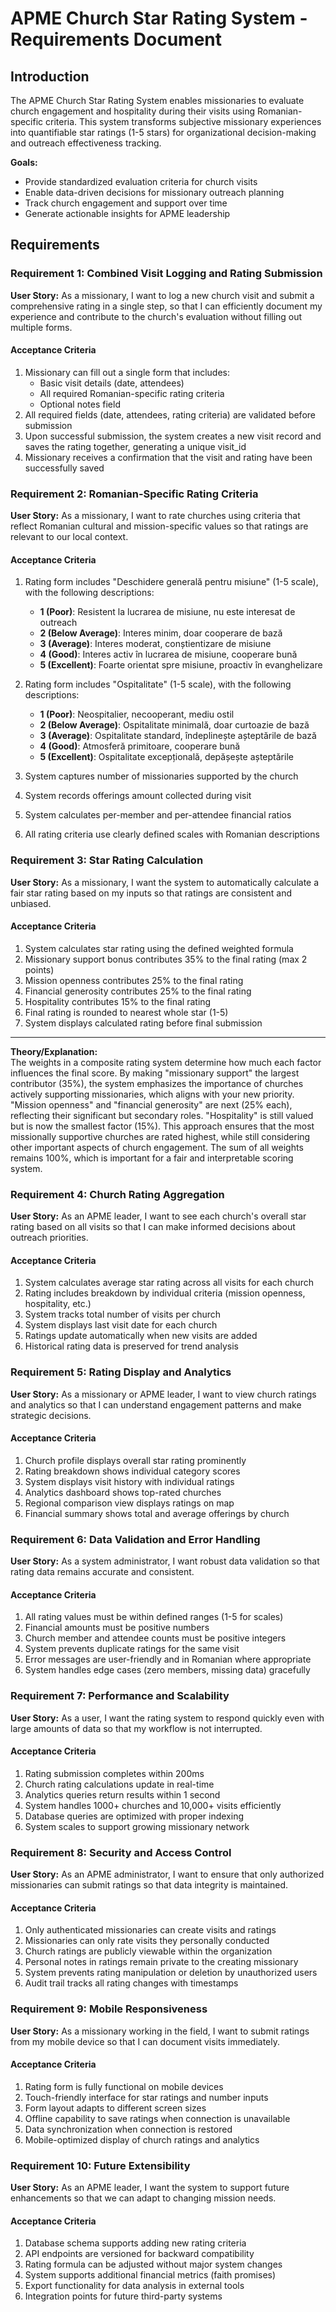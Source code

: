 # APME Church Star Rating System - Requirements Document

## Introduction

The APME Church Star Rating System enables missionaries to evaluate church engagement and hospitality during their visits using Romanian-specific criteria. This system transforms subjective missionary experiences into quantifiable star ratings (1-5 stars) for organizational decision-making and outreach effectiveness tracking.

**Goals:**
- Provide standardized evaluation criteria for church visits
- Enable data-driven decisions for missionary outreach planning
- Track church engagement and support over time
- Generate actionable insights for APME leadership

## Requirements

### Requirement 1: Combined Visit Logging and Rating Submission
**User Story:** As a missionary, I want to log a new church visit and submit a comprehensive rating in a single step, so that I can efficiently document my experience and contribute to the church's evaluation without filling out multiple forms.

#### Acceptance Criteria
1. Missionary can fill out a single form that includes:
    - Basic visit details (date, attendees)
    - All required Romanian-specific rating criteria
    - Optional notes field
2. All required fields (date, attendees, rating criteria) are validated before submission
3. Upon successful submission, the system creates a new visit record and saves the rating together, generating a unique visit_id
4. Missionary receives a confirmation that the visit and rating have been successfully saved

### Requirement 2: Romanian-Specific Rating Criteria
**User Story:** As a missionary, I want to rate churches using criteria that reflect Romanian cultural and mission-specific values so that ratings are relevant to our local context.

#### Acceptance Criteria
1. Rating form includes "Deschidere generală pentru misiune" (1-5 scale), with the following descriptions:
    - **1 (Poor)**: Resistent la lucrarea de misiune, nu este interesat de outreach
    - **2 (Below Average)**: Interes minim, doar cooperare de bază
    - **3 (Average)**: Interes moderat, conștientizare de misiune
    - **4 (Good)**: Interes activ în lucrarea de misiune, cooperare bună
    - **5 (Excellent)**: Foarte orientat spre misiune, proactiv în evanghelizare

2. Rating form includes "Ospitalitate" (1-5 scale), with the following descriptions:
    - **1 (Poor)**: Neospitalier, necooperant, mediu ostil
    - **2 (Below Average)**: Ospitalitate minimală, doar curtoazie de bază
    - **3 (Average)**: Ospitalitate standard, îndeplinește așteptările de bază
    - **4 (Good)**: Atmosferă primitoare, cooperare bună
    - **5 (Excellent)**: Ospitalitate excepțională, depășește așteptările
3. System captures number of missionaries supported by the church
4. System records offerings amount collected during visit
5. System calculates per-member and per-attendee financial ratios
6. All rating criteria use clearly defined scales with Romanian descriptions

### Requirement 3: Star Rating Calculation
**User Story:** As a missionary, I want the system to automatically calculate a fair star rating based on my inputs so that ratings are consistent and unbiased.

#### Acceptance Criteria
1. System calculates star rating using the defined weighted formula
2. Missionary support bonus contributes 35% to the final rating (max 2 points)
3. Mission openness contributes 25% to the final rating
4. Financial generosity contributes 25% to the final rating
5. Hospitality contributes 15% to the final rating
6. Final rating is rounded to nearest whole star (1-5)
7. System displays calculated rating before final submission

---

**Theory/Explanation:**  
The weights in a composite rating system determine how much each factor influences the final score. By making "missionary support" the largest contributor (35%), the system emphasizes the importance of churches actively supporting missionaries, which aligns with your new priority. "Mission openness" and "financial generosity" are next (25% each), reflecting their significant but secondary roles. "Hospitality" is still valued but is now the smallest factor (15%). This approach ensures that the most missionally supportive churches are rated highest, while still considering other important aspects of church engagement. The sum of all weights remains 100%, which is important for a fair and interpretable scoring system.

### Requirement 4: Church Rating Aggregation
**User Story:** As an APME leader, I want to see each church's overall star rating based on all visits so that I can make informed decisions about outreach priorities.

#### Acceptance Criteria
1. System calculates average star rating across all visits for each church
2. Rating includes breakdown by individual criteria (mission openness, hospitality, etc.)
3. System tracks total number of visits per church
4. System displays last visit date for each church
5. Ratings update automatically when new visits are added
6. Historical rating data is preserved for trend analysis

### Requirement 5: Rating Display and Analytics
**User Story:** As a missionary or APME leader, I want to view church ratings and analytics so that I can understand engagement patterns and make strategic decisions.

#### Acceptance Criteria
1. Church profile displays overall star rating prominently
2. Rating breakdown shows individual category scores
3. System displays visit history with individual ratings
4. Analytics dashboard shows top-rated churches
5. Regional comparison view displays ratings on map
6. Financial summary shows total and average offerings by church

### Requirement 6: Data Validation and Error Handling
**User Story:** As a system administrator, I want robust data validation so that rating data remains accurate and consistent.

#### Acceptance Criteria
1. All rating values must be within defined ranges (1-5 for scales)
2. Financial amounts must be positive numbers
3. Church member and attendee counts must be positive integers
4. System prevents duplicate ratings for the same visit
5. Error messages are user-friendly and in Romanian where appropriate
6. System handles edge cases (zero members, missing data) gracefully

### Requirement 7: Performance and Scalability
**User Story:** As a user, I want the rating system to respond quickly even with large amounts of data so that my workflow is not interrupted.

#### Acceptance Criteria
1. Rating submission completes within 200ms
2. Church rating calculations update in real-time
3. Analytics queries return results within 1 second
4. System handles 1000+ churches and 10,000+ visits efficiently
5. Database queries are optimized with proper indexing
6. System scales to support growing missionary network

### Requirement 8: Security and Access Control
**User Story:** As an APME administrator, I want to ensure that only authorized missionaries can submit ratings so that data integrity is maintained.

#### Acceptance Criteria
1. Only authenticated missionaries can create visits and ratings
2. Missionaries can only rate visits they personally conducted
3. Church ratings are publicly viewable within the organization
4. Personal notes in ratings remain private to the creating missionary
5. System prevents rating manipulation or deletion by unauthorized users
6. Audit trail tracks all rating changes with timestamps

### Requirement 9: Mobile Responsiveness
**User Story:** As a missionary working in the field, I want to submit ratings from my mobile device so that I can document visits immediately.

#### Acceptance Criteria
1. Rating form is fully functional on mobile devices
2. Touch-friendly interface for star ratings and number inputs
3. Form layout adapts to different screen sizes
4. Offline capability to save ratings when connection is unavailable
5. Data synchronization when connection is restored
6. Mobile-optimized display of church ratings and analytics

### Requirement 10: Future Extensibility
**User Story:** As an APME leader, I want the system to support future enhancements so that we can adapt to changing mission needs.

#### Acceptance Criteria
1. Database schema supports adding new rating criteria
2. API endpoints are versioned for backward compatibility
3. Rating formula can be adjusted without major system changes
4. System supports additional financial metrics (faith promises)
5. Export functionality for data analysis in external tools
6. Integration points for future third-party systems